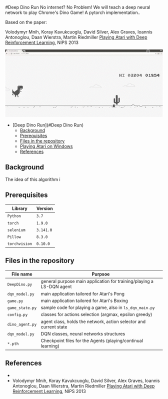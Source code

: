 #Deep Dino Run
No internet? No Problem! We will teach a deep neural network to play Chrome's Dino Game!
A pytorch implementation..

Based on the paper:

Volodymyr Mnih, Koray Kavukcuoglu, David Silver, Alex Graves, Ioannis Antonoglou,
Daan Wierstra, Martin Riedmiller [Playing Atari with Deep Reinforcement Learning](https://arxiv.org/pdf/1312.5602.pdf), NIPS 2013

![dino run](https://github.com/Gal-Kinberg/DeepDinoRun/blob/revert_checks/dino_run.gif)


- [Deep Dino Run](#Deep Dino Run)
  * [Background](#background)
  * [Prerequisites](#prerequisites)
  * [Files in the repository](#files-in-the-repository)
  * [Playing Atari on Windows](#playing-atari-on-windows)
  * [References](#references)

## Background
The idea of this algorithm i

## Prerequisites
|Library         | Version |
|----------------------|----|
|`Python`|  `3.7`|
|`torch`|  `1.9.0`|
|`selenium`|  `3.141.0`|
|`Pillow`|  `8.3.0`|
|`torchvision`|  `0.10.0`|

## Files in the repository

|File name         | Purpsoe |
|----------------------|------|
|`DeepDino.py`| general purpose main application for training/playing a LS-DQN agent|
|`dqn_model.py`| main application tailored for Atari's Pong|
|`game.py`| main application tailored for Atari's Boxing|
|`game_state.py`| sample code for playing a game, also in `ls_dqn_main.py`|
|`config.py`| classes for actions selection (argmax, epsilon greedy)|
|`dino_agent.py`| agent class, holds the network, action selector and current state|
|`dqn_model.py`| DQN classes, neural networks structures|
|`*.pth`| Checkpoint files for the Agents (playing/continual learning)|

## References
* 
* Volodymyr Mnih, Koray Kavukcuoglu, David Silver, Alex Graves, Ioannis Antonoglou,
Daan Wierstra, Martin Riedmiller [Playing Atari with Deep Reinforcement Learning](https://arxiv.org/pdf/1312.5602.pdf), NIPS 2013
